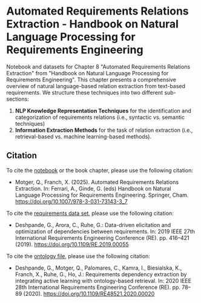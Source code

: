 # Automated Requirements Relations Extraction - Handbook on Natural Language Processing for Requirements Engineering

Notebook and datasets for Chapter 8 "Automated Requirements Relations Extraction" from "Handbook on Natural Language Processing for Requirements Engineering". This chapter presents a comprehensive overview of natural language-based relation extraction from text-based requirements. We structure these techniques into two different sub-sections: 

1. **NLP Knowledge Representation Techniques** for the identification and categorization of requirements relations (i.e., syntactic vs. semantic techniques)
2. **Information Extraction Methods** for the task of relation extraction (i.e., retrieval-based vs. machine learning-based methods).

## Citation

To cite the [notebook]([https://github.com/quim-motger/NLP4RE_RelationExtraction/tree/main/notebook](https://github.com/quim-motger/NLP4RE_RelationExtraction/blob/main/notebook/NLP4RE_Chapter8_RelationExtraction.ipynb)) or the book chapter, please use the following citation:

- Motger, Q., Franch, X. (2025). Automated Requirements Relations Extraction. In: Ferrari, A., Ginde, G. (eds) Handbook on Natural Language Processing for Requirements Engineering. Springer, Cham. https://doi.org/10.1007/978-3-031-73143-3_7

To cite the [requirements data set](https://github.com/quim-motger/NLP4RE_RelationExtraction/tree/main/data/requirements), please use the following citation:

- Deshpande, G., Arora, C., Ruhe, G.: Data-driven elicitation and optimization of dependencies between requirements. In: 2019 IEEE 27th International Requirements Engineering Conference (RE). pp. 416–421 (2019). https://doi.org/10.1109/RE.2019.00055

To cite the [ontology file](https://github.com/quim-motger/NLP4RE_RelationExtraction/blob/main/data/ontology/PURE-ontology.owl), please use the following citation:

- Deshpande, G., Motger, Q., Palomares, C., Kamra, I., Biesialska, K., Franch, X., Ruhe, G., Ho, J.: Requirements dependency extraction by integrating active learning with ontology-based retrieval. In: 2020 IEEE 28th International Requirements Engineering Conference (RE). pp. 78–89 (2020). https://doi.org/10.1109/RE48521.2020.00020
